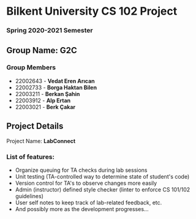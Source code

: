 # Bilkent University CS 102 Project

### Spring 2020-2021 Semester

## Group Name: G2C

### Group Members

- 22002643 - **Vedat Eren Arıcan**
- 22002733 - **Borga Haktan Bilen**
- 22003211 - **Berkan Şahin**
- 22003912 - **Alp Ertan**
- 22003021 - **Berk Çakar**

## Project Details

Project Name: **LabConnect** 

### List of features:

- Organize queuing for TA checks during lab sessions
- Unit testing (TA-controlled way to determine state of student's code)
- Version control for TA's to observe changes more easily
- Admin (instructor) defined style checker (linter to enforce CS 101/102 guidelines)
- User self notes to keep track of lab-related feedback, etc.
- And possibly more as the development progresses...

